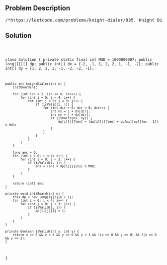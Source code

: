 <!--
<style>
  body { font-family: Arial, sans-serif; }
  .container { max-width: 700px; margin: 0 auto; padding: 10px; }
  .comment-block { background-color: #f9f9f9; padding: 10px; border-left: 5px solid #ccc; overflow-wrap: break-word; white-space: pre-wrap; }
  .code-block { background-color: #f4f4f4; padding: 10px; border: 1px solid #ddd; overflow-wrap: break-word; white-space: pre-wrap; }
</style>
-->

<div class='container'>
<h2>Problem Description</h2>
<div class='comment-block'>
<pre>
/*https://leetcode.com/problems/knight-dialer/935. Knight DialerThe chess knight has a unique movement, it may move two squares verticallyand one square horizontally,or two squares horizontally and one square vertically (with both formingthe shape of an L).The possible movements of chess knight are shown in this diagaram:A chess knight can move as indicated in the chess diagram below:We have a chess knight and a phone pad as shown below, the knight can onlystand on a numeric cell (i.e. blue cell).Given an integer n, return how many distinct phone numbers of length n wecan dial.You are allowed to place the knight on any numeric cell initially and thenyou should perform n - 1 jumpsto dial a number of length n. All jumps should be valid knight jumps.As the answer may be very large, return the answer modulo 109 + 7.Example 1:Input: n = 1Output: 10Explanation: We need to dial a number of length 1, so placing the knightover any numeric cell of the 10 cells is sufficient.Example 2:Input: n = 2Output: 20Explanation: All the valid number we can dial are [04, 06, 16, 18, 27, 29,34, 38, 40, 43, 49, 60, 61, 67, 72, 76, 81, 83, 92, 94]Example 3:Input: n = 3131Output: 136006598Explanation: Please take care of the mod.Constraints:1 <= n <= 5000*/</pre>
</div>

<h2>Solution</h2>
<div class='code-block'>
<pre><code class='language-java'>

class Solution {
    private static final int MOD = 1000000007;
    public long[][][] dp;
    public int[] dx = {-2, -1, 1, 2, 2, 1, -1, -2};
    public int[] dy = {1, 2, 2, 1, -1, -2, -2, -1};

    public int knightDialer(int n) {
        initBoard(n);

        for (int len = 2; len <= n; len++) {
            for (int i = 0; i < 4; i++) {
                for (int j = 0; j < 3; j++) {
                    if (isValid(i, j)) {
                        for (int dir = 0; dir < 8; dir++) {
                            int nx = i + dx[dir];
                            int ny = j + dy[dir];
                            if (isValid(nx, ny)) {
                                dp[i][j][len] = (dp[i][j][len] + dp[nx][ny][len - 1]) % MOD;
                            }
                        }
                    }
                }
            }
        }

        long ans = 0;
        for (int i = 0; i < 4; i++) {
            for (int j = 0; j < 3; j++) {
                if (isValid(i, j)) {
                    ans = (ans + dp[i][j][n]) % MOD;
                }
            }
        }

        return (int) ans;
    }

    private void initBoard(int n) {
        this.dp = new long[4][3][n + 1];
        for (int i = 0; i < 4; i++) {
            for (int j = 0; j < 3; j++) {
                if (isValid(i, j)) {
                    dp[i][j][1] = 1;
                }
            }
        }
    }

    private boolean isValid(int x, int y) {
        return x >= 0 && x < 4 && y >= 0 && y < 3 && !(x == 0 && y == 0) && !(x == 0 && y == 2);
    }
}
</code></pre>
</div>
</div>
